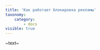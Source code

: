 ```yaml
---
title: 'Как работает блокировка рекламы'
taxonomy:
    category:
        - docs
visible: true
---
```


~text~